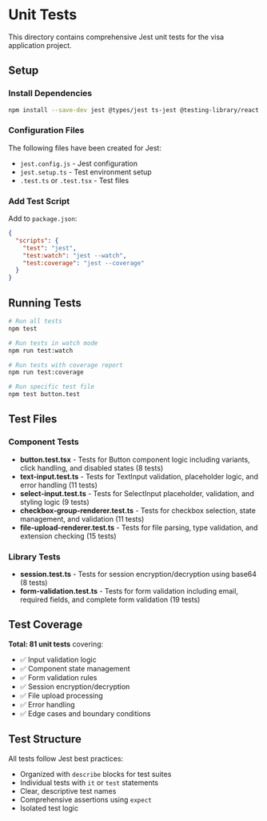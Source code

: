 # Unit Tests

This directory contains comprehensive Jest unit tests for the visa application project.

## Setup

### Install Dependencies

```bash
npm install --save-dev jest @types/jest ts-jest @testing-library/react @testing-library/jest-dom @testing-library/user-event jest-environment-jsdom
```

### Configuration Files

The following files have been created for Jest:

- `jest.config.js` - Jest configuration
- `jest.setup.ts` - Test environment setup
- `.test.ts` or `.test.tsx` - Test files

### Add Test Script

Add to `package.json`:

```json
{
  "scripts": {
    "test": "jest",
    "test:watch": "jest --watch",
    "test:coverage": "jest --coverage"
  }
}
```

## Running Tests

```bash
# Run all tests
npm test

# Run tests in watch mode
npm run test:watch

# Run tests with coverage report
npm run test:coverage

# Run specific test file
npm test button.test
```

## Test Files

### Component Tests

- **button.test.tsx** - Tests for Button component logic including variants, click handling, and disabled states (8 tests)
- **text-input.test.ts** - Tests for TextInput validation, placeholder logic, and error handling (11 tests)
- **select-input.test.ts** - Tests for SelectInput placeholder, validation, and styling logic (9 tests)
- **checkbox-group-renderer.test.ts** - Tests for checkbox selection, state management, and validation (11 tests)
- **file-upload-renderer.test.ts** - Tests for file parsing, type validation, and extension checking (15 tests)

### Library Tests

- **session.test.ts** - Tests for session encryption/decryption using base64 (8 tests)
- **form-validation.test.ts** - Tests for form validation including email, required fields, and complete form validation (19 tests)

## Test Coverage

**Total: 81 unit tests** covering:

- ✅ Input validation logic
- ✅ Component state management
- ✅ Form validation rules
- ✅ Session encryption/decryption
- ✅ File upload processing
- ✅ Error handling
- ✅ Edge cases and boundary conditions

## Test Structure

All tests follow Jest best practices:

- Organized with `describe` blocks for test suites
- Individual tests with `it` or `test` statements
- Clear, descriptive test names
- Comprehensive assertions using `expect`
- Isolated test logic
